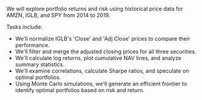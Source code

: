 We will explore portfolio returns and risk using historical price data for AMZN, IGLB, and SPY from 2014 to 2019.

Tasks include:
*   We'll normalize IGLB's 'Close' and 'Adj Close' prices to compare their performance.
*   We'll filter and merge the adjusted closing prices for all three securities.
*   We'll calculate log returns, plot cumulative NAV lines, and analyze summary statistics.
*   We'll examine correlations, calculate Sharpe ratios, and speculate on optimal portfolios.
*   Using Monte Carlo simulations, we'll generate an efficient frontier to identify optimal portfolios based on risk and return.
